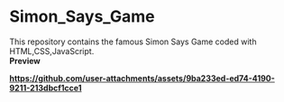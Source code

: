 # Simon_Says_Game
This repository contains the famous Simon Says Game coded with HTML,CSS,JavaScript.<br><b>Preview<b><br>

https://github.com/user-attachments/assets/9ba233ed-ed74-4190-9211-213dbcf1cce1
